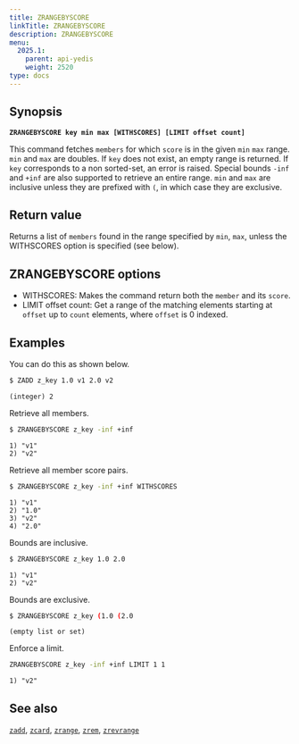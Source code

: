 ```yaml
---
title: ZRANGEBYSCORE
linkTitle: ZRANGEBYSCORE
description: ZRANGEBYSCORE
menu:
  2025.1:
    parent: api-yedis
    weight: 2520
type: docs
---
```


## Synopsis

**`ZRANGEBYSCORE key min max [WITHSCORES] [LIMIT offset count]`**

This command fetches `members` for which `score` is in the given `min` `max` range. `min` and `max` are doubles.
If `key` does not exist, an empty range is returned. If `key` corresponds to a non
sorted-set, an error is raised. Special bounds `-inf` and `+inf` are also supported to retrieve an entire range.
`min` and `max` are inclusive unless they are prefixed with `(`, in which case they are
exclusive.

## Return value

Returns a list of `members` found in the range specified by `min`, `max`, unless the WITHSCORES option is specified (see below).

## ZRANGEBYSCORE options

- WITHSCORES: Makes the command return both the `member` and its `score`.
- LIMIT offset count: Get a range of the matching elements starting at `offset` up to `count`
elements, where `offset` is 0 indexed.

## Examples

You can do this as shown below.

```sh
$ ZADD z_key 1.0 v1 2.0 v2
```

```
(integer) 2
```
Retrieve all members.

```sh
$ ZRANGEBYSCORE z_key -inf +inf
```

```
1) "v1"
2) "v2"
```
Retrieve all member score pairs.

```sh
$ ZRANGEBYSCORE z_key -inf +inf WITHSCORES
```

```
1) "v1"
2) "1.0"
3) "v2"
4) "2.0"
```
Bounds are inclusive.

```sh
$ ZRANGEBYSCORE z_key 1.0 2.0
```

```
1) "v1"
2) "v2"
```
Bounds are exclusive.

```sh
$ ZRANGEBYSCORE z_key (1.0 (2.0
```

```
(empty list or set)
```
Enforce a limit.

```sh
ZRANGEBYSCORE z_key -inf +inf LIMIT 1 1
```

```
1) "v2"
```

## See also

[`zadd`](../zadd/), [`zcard`](../zcard/), [`zrange`](../zrange/), [`zrem`](../zrem/), [`zrevrange`](../zrevrange)
